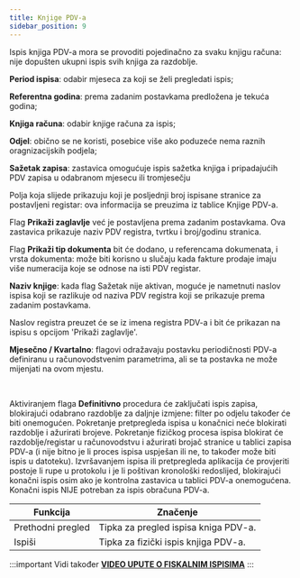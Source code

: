 ```yaml
---
title: Knjige PDV-a
sidebar_position: 9
---
```


Ispis knjiga PDV-a mora se provoditi pojedinačno za svaku knjigu računa: nije dopušten ukupni ispis svih knjiga za razdoblje.  

**Period ispisa**: odabir mjeseca za koji se želi pregledati ispis;

**Referentna godina**: prema zadanim postavkama predložena je tekuća godina;

**Knjiga računa**: odabir knjige računa za ispis;

**Odjel**: obično se ne koristi, posebice više ako poduzeće nema raznih oragnizacijskih podjela;

**Sažetak zapisa**: zastavica omogućuje ispis sažetka knjiga i pripadajućih PDV zapisa u odabranom mjesecu ili tromjesečju 


Polja koja slijede prikazuju koji je posljednji broj ispisane stranice za postavljeni registar: ova informacija se preuzima iz tablice Knjige PDV-a.

Flag **Prikaži zaglavlje** već je postavljena prema zadanim postavkama. Ova zastavica prikazuje naziv PDV registra, tvrtku i broj/godinu stranica.

Flag **Prikaži tip dokumenta** bit će dodano, u referencama dokumenata, i vrsta dokumenta: može biti korisno u slučaju kada fakture prodaje imaju više numeracija koje se odnose na isti PDV registar.

**Naziv knjige**: kada flag Sažetak nije aktivan, moguće je nametnuti naslov ispisa koji se razlikuje od naziva PDV registra koji se prikazuje prema zadanim postavkama.

Naslov registra preuzet će se iz imena registra PDV-a i bit će prikazan na ispisu s opcijom 'Prikaži zaglavlje'.

**Mjesečno / Kvartalno**: flagovi odražavaju postavku periodičnosti PDV-a definiranu u računovodstvenim parametrima, ali se ta postavka ne može mijenjati na ovom mjestu.

 

Aktiviranjem flaga **Definitivno** procedura će zaključati ispis zapisa, blokirajući odabrano razdoblje za daljnje izmjene: filter po odjelu također će biti onemogućen. Pokretanje pretpregleda ispisa u konačnici neće blokirati razdoblje i ažurirati brojeve. Pokretanje fizičkog procesa ispisa blokirat će razdoblje/registar u računovodstvu i ažurirati brojač stranice u tablici zapisa PDV-a (i nije bitno je li proces ispisa uspješan ili ne, to također može biti ispis u datoteku). Izvršavanjem ispisa ili pretpregleda aplikacija će provjeriti postoje li rupe u protokolu i je li poštivan kronološki redoslijed, blokirajući konačni ispis osim ako je kontrolna zastavica u tablici PDV-a onemogućena. Konačni ispis NIJE potreban za ispis obračuna PDV-a. 


| Funkcija | Značenje |
| --- | --- |
| Prethodni pregled | Tipka za pregled ispisa kniga PDV-a. |
| Ispiši | Tipka za fizički ispis knjiga PDV-a. |


:::important Vidi također 
[**VIDEO UPUTE O FISKALNIM ISPISIMA**](/docs/video/finance/intro)
:::



